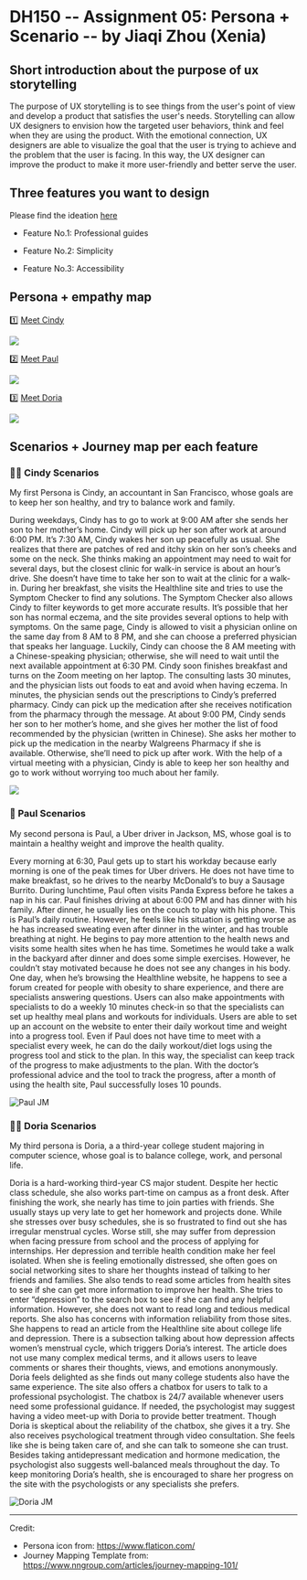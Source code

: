 # DH150 -- Assignment 05: Persona + Scenario -- by Jiaqi Zhou (Xenia)
## Short introduction about the purpose of ux storytelling
The purpose of UX storytelling is to see things from the user's point of view and develop a product that satisfies the user's needs. Storytelling can allow UX designers to envision how the targeted user behaviors, think and feel when they are using the product. With the emotional connection, UX designers are able to visualize the goal that the user is trying to achieve and the problem that the user is facing. In this way, the UX designer can improve the product to make it more user-friendly and better serve the user.
## Three features you want to design
Please find the ideation [here](https://docs.google.com/presentation/d/1EOHQ3fBzFPPhH533_Ot0eIJY061KLFpW8B2a_G2PqIg/edit#slide=id.g842e6a93d4_0_0:)

- Feature No.1: Professional guides

- Feature No.2: Simplicity

- Feature No.3: Accessibility
## Persona + empathy map
:one: [Meet Cindy](https://projects.invisionapp.com/freehand/document/fG6nXn7tt)

![](https://github.com/xenia1270/DH150/blob/master/Assignment%205/Cindy%20Persona%20-%20InVision%20-%20projects.invisionapp.com.png)

:two: [Meet Paul](https://projects.invisionapp.com/freehand/document/GBpKXMNqY)

![](https://github.com/xenia1270/DH150/blob/master/Assignment%205/Paul%20Persona%20-%20InVision%20-%20projects.invisionapp.com.png)


:three: [Meet Doria](https://projects.invisionapp.com/freehand/document/GBpKXMNqY)

![](https://github.com/xenia1270/DH150/blob/master/Assignment%205/Doria%20Persona%20-%20InVision%20-%20projects.invisionapp.com.png)



## Scenarios + Journey map per each feature
### :woman_technologist: Cindy Scenarios
My first Persona is Cindy, an accountant in San Francisco, whose goals are to keep her son healthy, and try to balance work and family. 

During weekdays, Cindy has to go to work at 9:00 AM after she sends her son to her mother’s home. Cindy will pick up her son after work at around 6:00 PM. It’s 7:30 AM, Cindy wakes her son up peacefully as usual. She realizes that there are patches of red and itchy skin on her son’s cheeks and some on the neck. She thinks making an appointment may need to wait for several days, but the closest clinic for walk-in service is about an hour’s drive. She doesn’t have time to take her son to wait at the clinic for a walk-in. During her breakfast, she visits the Healthline site and tries to use the Symptom Checker to find any solutions. The Symptom Checker also allows Cindy to filter keywords to get more accurate results. It’s possible that her son has normal eczema, and the site provides several options to help with symptoms. On the same page, Cindy is allowed to visit a physician online on the same day from 8 AM to 8 PM, and she can choose a preferred physician that speaks her language. Luckily, Cindy can choose the 8 AM meeting with a Chinese-speaking physician; otherwise, she will need to wait until the next available appointment at 6:30 PM. Cindy soon finishes breakfast and turns on the Zoom meeting on her laptop. The consulting lasts 30 minutes, and the physician lists out foods to eat and avoid when having eczema. In minutes, the physician sends out the prescriptions to Cindy’s preferred pharmacy. Cindy can pick up the medication after she receives notification from the pharmacy through the message. At about 9:00 PM, Cindy sends her son to her mother’s home, and she gives her mother the list of food recommended by the physician (written in Chinese). She asks her mother to pick up the medication in the nearby Walgreens Pharmacy if she is available. Otherwise, she’ll need to pick up after work. With the help of a virtual meeting with a physician, Cindy is able to keep her son healthy and go to work without worrying too much about her family. 

![](https://github.com/xenia1270/DH150/blob/master/Assignment%205/Cindy%20JM.jpg)



### :man: Paul Scenarios
My second persona is Paul, a Uber driver in Jackson, MS, whose goal is to maintain a healthy weight and improve the health quality.

Every morning at 6:30, Paul gets up to start his workday because early morning is one of the peak times for Uber drivers. He does not have time to make breakfast, so he drives to the nearby McDonald’s to buy a Sausage Burrito. During lunchtime, Paul often visits Panda Express before he takes a nap in his car. Paul finishes driving at about 6:00 PM and has dinner with his family. After dinner, he usually lies on the couch to play with his phone. This is Paul’s daily routine. However, he feels like his situation is getting worse as he has increased sweating even after dinner in the winter, and has trouble breathing at night. He begins to pay more attention to the health news and visits some health sites when he has time. Sometimes he would take a walk in the backyard after dinner and does some simple exercises. However, he couldn’t stay motivated because he does not see any changes in his body. One day, when he’s browsing the Healthline website, he happens to see a forum created for people with obesity to share experience, and there are specialists answering questions. Users can also make appointments with specialists to do a weekly 10 minutes check-in so that the specialists can set up healthy meal plans and workouts for individuals. Users are able to set up an account on the website to enter their daily workout time and weight into a progress tool. Even if Paul does not have time to meet with a specialist every week, he can do the daily workout/diet logs using the progress tool and stick to the plan. In this way, the specialist can keep track of the progress to make adjustments to the plan. With the doctor’s professional advice and the tool to track the progress, after a month of using the health site, Paul successfully loses 10 pounds.

![Paul JM](https://github.com/xenia1270/DH150/blob/master/Assignment%205/Paul%20JM_page-0001.jpg)

### :woman_student: Doria Scenarios
My third persona is Doria, a a third-year college student majoring in computer science, whose goal is to balance college, work, and personal life.

Doria is a hard-working third-year CS major student. Despite her hectic class schedule, she also works part-time on campus as a front desk. After finishing the work, she nearly has time to join parties with friends. She usually stays up very late to get her homework and projects done. While she stresses over busy schedules, she is so frustrated to find out she has irregular menstrual cycles. Worse still, she may suffer from depression when facing pressure from school and the process of applying for internships. Her depression and terrible health condition make her feel isolated. When she is feeling emotionally distressed, she often goes on social networking sites to share her thoughts instead of talking to her friends and families. She also tends to read some articles from health sites to see if she can get more information to improve her health. She tries to enter “depression” to the search box to see if she can find any helpful information. However, she does not want to read long and tedious medical reports. She also has concerns with information reliability from those sites. She happens to read an article from the Healthline site about college life and depression. There is a subsection talking about how depression affects women’s menstrual cycle, which triggers Doria’s interest. The article does not use many complex medical terms, and it allows users to leave comments or shares their thoughts, views, and emotions anonymously. Doria feels delighted as she finds out many college students also have the same experience. The site also offers a chatbox for users to talk to a professional psychologist. The chatbox is 24/7 available whenever users need some professional guidance. If needed, the psychologist may suggest having a video meet-up with Doria to provide better treatment. Though Doria is skeptical about the reliability of the chatbox, she gives it a try. She also receives psychological treatment through video consultation. She feels like she is being taken care of, and she can talk to someone she can trust. Besides taking antidepressant medication and hormone medication, the psychologist also suggests well-balanced meals throughout the day. To keep monitoring Doria’s health, she is encouraged to share her progress on the site with the psychologists or any specialists she prefers.

![Doria JM](https://github.com/xenia1270/DH150/blob/master/Assignment%205/Doria-JM.jpg)

----------------------------------------------------------------------------------------------------------------------------
Credit:
- Persona icon from: https://www.flaticon.com/
- Journey Mapping Template from: https://www.nngroup.com/articles/journey-mapping-101/
